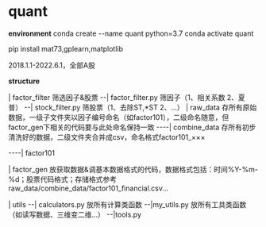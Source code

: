 # quant

**environment**
conda create --name quant python=3.7
conda activate quant

pip install mat73,gplearn,matplotlib


2018.1.1-2022.6.1，全部A股

**structure**

| factor_filter  筛选因子&股票
--| factor_filter.py 筛因子（1、相关系数  2、夏普）
--| stock_filter.py 筛股票（1、去除ST,*ST  2、...）
| raw_data 存所有原始数据，一级子文件夹以因子编号命名（如factor101），二级命名随意，但factor_gen下相关的代码要与此处命名保持一致
----| combine_data 存所有初步清洗好的数据，二级文件夹合并成csv，命名格式factor101_×××

----| factor101

| factor_gen 放获取数据&调基本数据格式的代码，数据格式包括：时间%Y-%m-%d；股票代码格式；存储格式参考raw_data/combine_data/factor101_financial.csv...

| utils
--| calculators.py 放所有计算类函数
--|my_utils.py 放所有工具类函数（如读写数据、三维变二维...）
--|tools.py